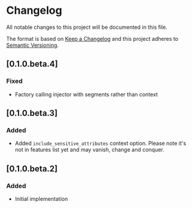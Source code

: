 # Changelog
All notable changes to this project will be documented in this file.

The format is based on [Keep a Changelog](http://keepachangelog.com/en/1.0.0/)
and this project adheres to [Semantic Versioning](http://semver.org/spec/v2.0.0.html).

## [0.1.0.beta.4]
### Fixed
- Factory calling injector with segments rather than context

## [0.1.0.beta.3]
### Added
- Added `include_sensitive_attributes` context option. Please note
it's not in features list yet and may vanish, change and conquer.

## [0.1.0.beta.2]
### Added
- Initial implementation
